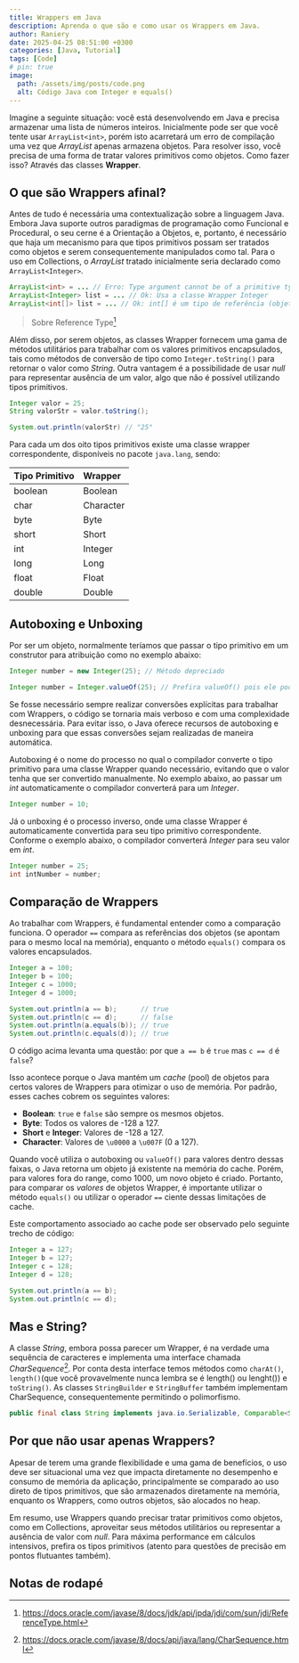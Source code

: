 ```yaml
---
title: Wrappers em Java
description: Aprenda o que são e como usar os Wrappers em Java.
author: Raniery
date: 2025-04-25 08:51:00 +0300
categories: [Java, Tutorial]
tags: [Code]
# pin: true
image:
  path: /assets/img/posts/code.png
  alt: Código Java com Integer e equals()
---
```


Imagine a seguinte situação: você está desenvolvendo em Java e precisa armazenar uma lista de números inteiros. Inicialmente pode ser que você tente usar `ArrayList<int>`, porém isto acarretará um erro de compilação uma vez que *ArrayList* apenas armazena objetos. Para resolver isso, você precisa de uma forma de tratar valores primitivos como objetos. Como fazer isso? Através das classes **Wrapper**.

## O que são Wrappers afinal?

Antes de tudo é necessária uma contextualização sobre a linguagem Java. Embora Java suporte outros paradigmas de programação como Funcional e Procedural, o seu cerne é a Orientação a Objetos, e, portanto, é necessário que haja um mecanismo para que tipos primitivos possam ser tratados como objetos e serem consequentemente manipulados como tal. Para o uso em Collections, o *ArrayList* tratado inicialmente seria declarado como `ArrayList<Integer>`.

```java
ArrayList<int> = ... // Erro: Type argument cannot be of a primitive type
ArrayList<Integer> list = ... // Ok: Usa a classe Wrapper Integer
ArrayList<int[]> list = ... // Ok: int[] é um tipo de referência (objeto array de int), não um primitivo isolado. Confira a nota de rodapé abaixo para mais detalhes
```

> Sobre Reference Type[^fn1]

Além disso, por serem objetos, as classes Wrapper fornecem uma gama de métodos utilitários para trabalhar com os valores primitivos encapsulados, tais como métodos de conversão de tipo como `Integer.toString()` para retornar o valor como *String*. Outra vantagem é a possibilidade de usar *null* para representar ausência de um valor, algo que não é possível utilizando tipos primitivos.

```java
Integer valor = 25;
String valorStr = valor.toString();

System.out.println(valorStr) // "25"
```

Para cada um dos oito tipos primitivos existe uma classe wrapper correspondente, disponíveis no pacote `java.lang`, sendo:

| Tipo Primitivo | Wrapper   |
| :------------- | :-------- |
| boolean        | Boolean   |
| char           | Character |
| byte           | Byte      |
| short          | Short     |
| int            | Integer   |
| long           | Long      |
| float          | Float     |
| double         | Double    |

## Autoboxing e Unboxing

Por ser um objeto, normalmente teríamos que passar o tipo primitivo em um construtor para atribuição como no exemplo abaixo:

```java
Integer number = new Integer(25); // Método depreciado

Integer number = Integer.valueOf(25); // Prefira valueOf() pois ele pode reutilizar objetos do cache para valores comuns, otimizando a memória
```

Se fosse necessário sempre realizar conversões explícitas para trabalhar com Wrappers, o código se tornaria mais verboso e com uma complexidade desnecessária. Para evitar isso, o Java oferece recursos de autoboxing e unboxing para que essas conversões sejam realizadas de maneira automática.

Autoboxing é o nome do processo no qual o compilador converte o tipo primitivo para uma classe Wrapper quando necessário, evitando que o valor tenha que ser convertido manualmente. No exemplo abaixo, ao passar um *int* automaticamente o compilador converterá para um *Integer*.

```java
Integer number = 10;
```

Já o unboxing é o processo inverso, onde uma classe Wrapper é automaticamente convertida para seu tipo primitivo correspondente. Conforme o exemplo abaixo, o compilador converterá *Integer* para seu valor em *int*.

```java
Integer number = 25;
int intNumber = number;
```

## Comparação de Wrappers

Ao trabalhar com Wrappers, é fundamental entender como a comparação funciona. O operador `==` compara as referências dos objetos (se apontam para o mesmo local na memória), enquanto o método `equals()` compara os valores encapsulados.

```java
Integer a = 100;
Integer b = 100;
Integer c = 1000;
Integer d = 1000;

System.out.println(a == b);      // true
System.out.println(c == d);      // false
System.out.println(a.equals(b)); // true
System.out.println(c.equals(d)); // true
```

O código acima levanta uma questão: por que `a == b` é `true` mas `c == d` é `false`?

Isso acontece porque o Java mantém um *cache* (pool) de objetos para certos valores de Wrappers para otimizar o uso de memória. Por padrão, esses caches cobrem os seguintes valores:

- **Boolean**: `true` e `false` são sempre os mesmos objetos.
- **Byte**: Todos os valores de -128 a 127.
- **Short** e **Integer**: Valores de -128 a 127.
- **Character**: Valores de `\u0000` a `\u007F` (0 a 127).

Quando você utiliza o autoboxing ou `valueOf()` para valores dentro dessas faixas, o Java retorna um objeto já existente na memória do cache. Porém, para valores fora do range, como 1000, um novo objeto é criado. Portanto, para comparar os *valores* de objetos Wrapper, é importante utilizar o método `equals()` ou utilizar o operador `==` ciente dessas limitações de cache.

Este comportamento associado ao cache pode ser observado pelo seguinte trecho de código:

```java
Integer a = 127;
Integer b = 127;
Integer c = 128;
Integer d = 128;

System.out.println(a == b);
System.out.println(c == d);
```

## Mas e String?

A classe *String*, embora possa parecer um Wrapper, é na verdade uma sequência de caracteres e implementa uma interface chamada *CharSequence*[^fn2]. Por conta desta interface temos métodos como `charAt()`, `length()`(que você provavelmente nunca lembra se é length() ou lenght()) e `toString()`. As classes `StringBuilder` e `StringBuffer` também implementam CharSequence, consequentemente permitindo o polimorfismo.

```java
public final class String implements java.io.Serializable, Comparable<String>, CharSequence, Constable, ConstantDesc {...}
```

## Por que não usar apenas Wrappers?

Apesar de terem uma grande flexibilidade e uma gama de benefícios, o uso deve ser situacional uma vez que impacta diretamente no desempenho e consumo de memória da aplicação, principalmente se comparado ao uso direto de tipos primitivos, que são armazenados diretamente na memória, enquanto os Wrappers, como outros objetos, são alocados no heap.

Em resumo, use Wrappers quando precisar tratar primitivos como objetos, como em Collections, aproveitar seus métodos utilitários ou representar a ausência de valor com *null*. Para máxima performance em cálculos intensivos, prefira os tipos primitivos (atento para questões de precisão em pontos flutuantes também).

## Notas de rodapé

[^fn1]: <https://docs.oracle.com/javase/8/docs/jdk/api/jpda/jdi/com/sun/jdi/ReferenceType.html>
[^fn2]: <https://docs.oracle.com/javase/8/docs/api/java/lang/CharSequence.html>
